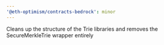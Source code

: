 ```yaml
---
'@eth-optimism/contracts-bedrock': minor
---
```


Cleans up the structure of the Trie libraries and removes the SecureMerkleTrie wrapper entirely
